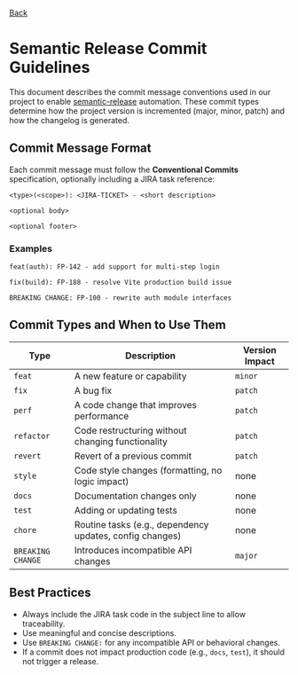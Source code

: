 [Back](../readme.md)

# Semantic Release Commit Guidelines

This document describes the commit message conventions used in our project to enable [semantic-release](https://semantic-release.gitbook.io/semantic-release/) automation. These commit types determine how the project version is incremented (major, minor, patch) and how the changelog is generated.

## Commit Message Format

Each commit message must follow the **Conventional Commits** specification, optionally including a JIRA task reference:

```
<type>(<scope>): <JIRA-TICKET> - <short description>

<optional body>

<optional footer>
```

### Examples

```
feat(auth): FP-142 - add support for multi-step login
```

```
fix(build): FP-188 - resolve Vite production build issue
```

```
BREAKING CHANGE: FP-100 - rewrite auth module interfaces
```

## Commit Types and When to Use Them

| Type              | Description                                              | Version Impact   |
|-------------------|----------------------------------------------------------|------------------|
| `feat`            | A new feature or capability                              | `minor`          |
| `fix`             | A bug fix                                                | `patch`          |
| `perf`            | A code change that improves performance                  | `patch`          |
| `refactor`        | Code restructuring without changing functionality        | `patch`          |
| `revert`          | Revert of a previous commit                              | `patch`          |
| `style`           | Code style changes (formatting, no logic impact)         | none             |
| `docs`            | Documentation changes only                               | none             |
| `test`            | Adding or updating tests                                 | none             |
| `chore`           | Routine tasks (e.g., dependency updates, config changes) | none             |
| `BREAKING CHANGE` | Introduces incompatible API changes                      | `major`          |

## Best Practices

- Always include the JIRA task code in the subject line to allow traceability.
- Use meaningful and concise descriptions.
- Use `BREAKING CHANGE:` for any incompatible API or behavioral changes.
- If a commit does not impact production code (e.g., `docs`, `test`), it should not trigger a release.

